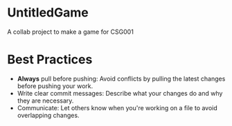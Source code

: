 # UntitledGame
A collab project to make a game for CSG001

# Best Practices
- **Always** pull before pushing: Avoid conflicts by pulling the latest changes before pushing your work.
- Write clear commit messages: Describe what your changes do and why they are necessary.
- Communicate: Let others know when you're working on a file to avoid overlapping changes.
